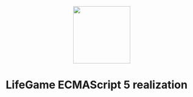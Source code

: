 <div align="center">
  <a href="https://github.com/StanislawVictorovich/ngToDo-App">
    <img width="150" height="150" src="https://upload.wikimedia.org/wikipedia/commons/thumb/1/18/%D0%98%D0%B3%D1%80%D0%B0_%22%D0%96%D0%B8%D0%B7%D0%BD%D1%8C%22.gif/220px-%D0%98%D0%B3%D1%80%D0%B0_%22%D0%96%D0%B8%D0%B7%D0%BD%D1%8C%22.gif">
  </a>
</div>

# LifeGame ECMAScript 5 realization

